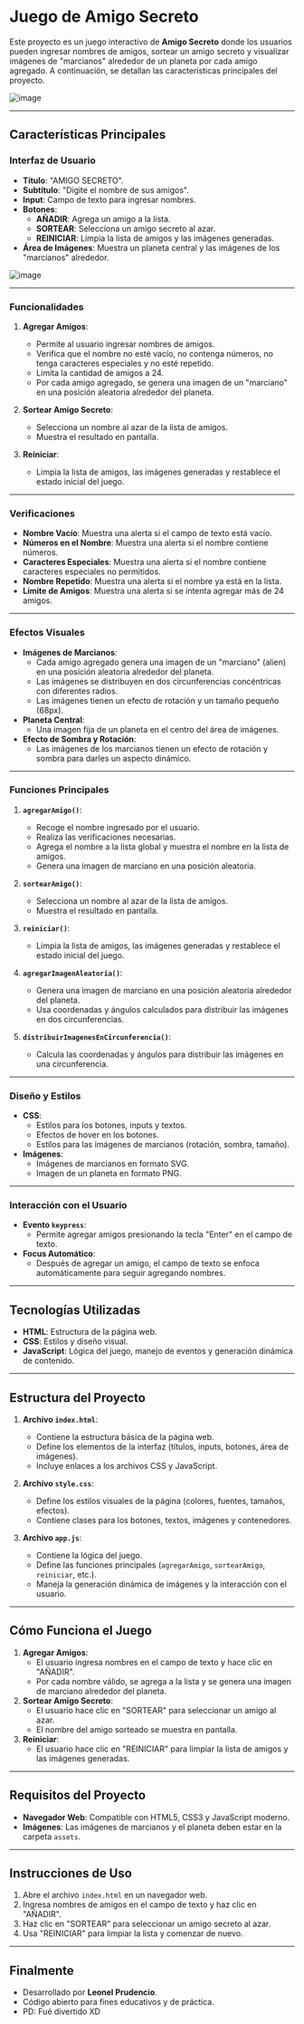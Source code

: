 # Juego de Amigo Secreto

Este proyecto es un juego interactivo de **Amigo Secreto** donde los usuarios pueden ingresar nombres de amigos, sortear un amigo secreto y visualizar imágenes de "marcianos" alrededor de un planeta por cada amigo agregado. A continuación, se detallan las características principales del proyecto.

![image](https://github.com/user-attachments/assets/2716fdab-8fa4-4b79-b707-a50806c98747)

---

## Características Principales

### Interfaz de Usuario
- **Título**: "AMIGO SECRETO".
- **Subtítulo**: "Digite el nombre de sus amigos".
- **Input**: Campo de texto para ingresar nombres.
- **Botones**:
  - **AÑADIR**: Agrega un amigo a la lista.
  - **SORTEAR**: Selecciona un amigo secreto al azar.
  - **REINICIAR**: Limpia la lista de amigos y las imágenes generadas.
- **Área de Imágenes**: Muestra un planeta central y las imágenes de los "marcianos" alrededor.

![image](https://github.com/user-attachments/assets/a054f464-b12c-48f6-aa43-9ee0ec5a303c)

---

### Funcionalidades
1. **Agregar Amigos**:
   - Permite al usuario ingresar nombres de amigos.
   - Verifica que el nombre no esté vacío, no contenga números, no tenga caracteres especiales y no esté repetido.
   - Limita la cantidad de amigos a 24.
   - Por cada amigo agregado, se genera una imagen de un "marciano" en una posición aleatoria alrededor del planeta.

2. **Sortear Amigo Secreto**:
   - Selecciona un nombre al azar de la lista de amigos.
   - Muestra el resultado en pantalla.

3. **Reiniciar**:
   - Limpia la lista de amigos, las imágenes generadas y restablece el estado inicial del juego.

---

### Verificaciones
- **Nombre Vacío**: Muestra una alerta si el campo de texto está vacío.
- **Números en el Nombre**: Muestra una alerta si el nombre contiene números.
- **Caracteres Especiales**: Muestra una alerta si el nombre contiene caracteres especiales no permitidos.
- **Nombre Repetido**: Muestra una alerta si el nombre ya está en la lista.
- **Límite de Amigos**: Muestra una alerta si se intenta agregar más de 24 amigos.

---

### Efectos Visuales
- **Imágenes de Marcianos**:
  - Cada amigo agregado genera una imagen de un "marciano" (alien) en una posición aleatoria alrededor del planeta.
  - Las imágenes se distribuyen en dos circunferencias concéntricas con diferentes radios.
  - Las imágenes tienen un efecto de rotación y un tamaño pequeño (68px).
- **Planeta Central**:
  - Una imagen fija de un planeta en el centro del área de imágenes.
- **Efecto de Sombra y Rotación**:
  - Las imágenes de los marcianos tienen un efecto de rotación y sombra para darles un aspecto dinámico.

---

### Funciones Principales
1. **`agregarAmigo()`**:
   - Recoge el nombre ingresado por el usuario.
   - Realiza las verificaciones necesarias.
   - Agrega el nombre a la lista global y muestra el nombre en la lista de amigos.
   - Genera una imagen de marciano en una posición aleatoria.

2. **`sortearAmigo()`**:
   - Selecciona un nombre al azar de la lista de amigos.
   - Muestra el resultado en pantalla.

3. **`reiniciar()`**:
   - Limpia la lista de amigos, las imágenes generadas y restablece el estado inicial del juego.

4. **`agregarImagenAleatoria()`**:
   - Genera una imagen de marciano en una posición aleatoria alrededor del planeta.
   - Usa coordenadas y ángulos calculados para distribuir las imágenes en dos circunferencias.

5. **`distribuirImagenesEnCircunferencia()`**:
   - Calcula las coordenadas y ángulos para distribuir las imágenes en una circunferencia.

---

### Diseño y Estilos
- **CSS**:
  - Estilos para los botones, inputs y textos.
  - Efectos de hover en los botones.
  - Estilos para las imágenes de marcianos (rotación, sombra, tamaño).
- **Imágenes**:
  - Imágenes de marcianos en formato SVG.
  - Imagen de un planeta en formato PNG.

---

### Interacción con el Usuario
- **Evento `keypress`**:
  - Permite agregar amigos presionando la tecla "Enter" en el campo de texto.
- **Focus Automático**:
  - Después de agregar un amigo, el campo de texto se enfoca automáticamente para seguir agregando nombres.

---

## Tecnologías Utilizadas
- **HTML**: Estructura de la página web.
- **CSS**: Estilos y diseño visual.
- **JavaScript**: Lógica del juego, manejo de eventos y generación dinámica de contenido.

---

## Estructura del Proyecto
1. **Archivo `index.html`**:
   - Contiene la estructura básica de la página web.
   - Define los elementos de la interfaz (títulos, inputs, botones, área de imágenes).
   - Incluye enlaces a los archivos CSS y JavaScript.

2. **Archivo `style.css`**:
   - Define los estilos visuales de la página (colores, fuentes, tamaños, efectos).
   - Contiene clases para los botones, textos, imágenes y contenedores.

3. **Archivo `app.js`**:
   - Contiene la lógica del juego.
   - Define las funciones principales (`agregarAmigo`, `sortearAmigo`, `reiniciar`, etc.).
   - Maneja la generación dinámica de imágenes y la interacción con el usuario.

---

## Cómo Funciona el Juego
1. **Agregar Amigos**:
   - El usuario ingresa nombres en el campo de texto y hace clic en "AÑADIR".
   - Por cada nombre válido, se agrega a la lista y se genera una imagen de marciano alrededor del planeta.
2. **Sortear Amigo Secreto**:
   - El usuario hace clic en "SORTEAR" para seleccionar un amigo al azar.
   - El nombre del amigo sorteado se muestra en pantalla.
3. **Reiniciar**:
   - El usuario hace clic en "REINICIAR" para limpiar la lista de amigos y las imágenes generadas.

---

## Requisitos del Proyecto
- **Navegador Web**: Compatible con HTML5, CSS3 y JavaScript moderno.
- **Imágenes**: Las imágenes de marcianos y el planeta deben estar en la carpeta `assets`.

---

## Instrucciones de Uso
1. Abre el archivo `index.html` en un navegador web.
2. Ingresa nombres de amigos en el campo de texto y haz clic en "AÑADIR".
3. Haz clic en "SORTEAR" para seleccionar un amigo secreto al azar.
4. Usa "REINICIAR" para limpiar la lista y comenzar de nuevo.

---

## Finalmente
- Desarrollado por **Leonel Prudencio**.
- Código abierto para fines educativos y de práctica.
- PD: Fué divertido XD
